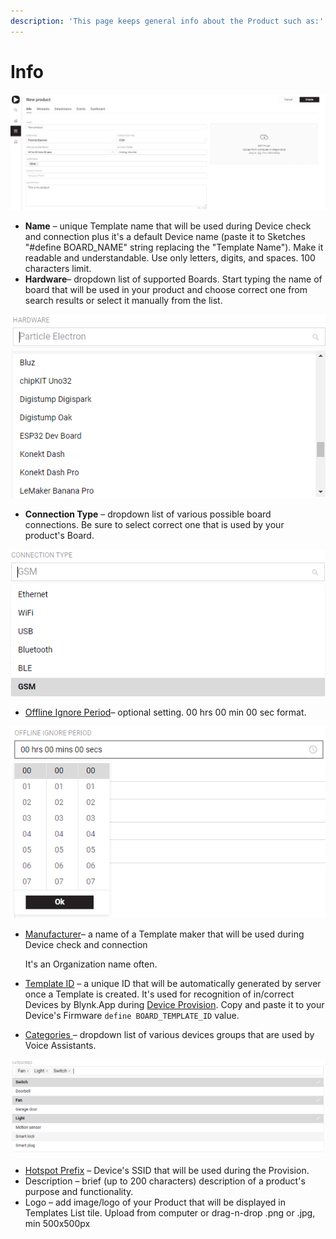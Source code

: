 ```yaml
---
description: 'This page keeps general info about the Product such as:'
---
```


# Info

![](../../../.gitbook/assets/prod_info.png)

* **Name** – unique Template name that will be used during Device check and connection plus it's a default Device name \(paste it to Sketches "\#define BOARD\_NAME" string replacing the "Template Name"\). Make it readable and understandable. Use only letters, digits, and spaces. 100 characters limit.  
* **Hardware**– dropdown list of supported Boards. Start typing the name of  board that will be used in your product and choose correct one from search results or select it manually from the list.

![](../../../.gitbook/assets/hardware.png)



* **Connection Type** – dropdown list of various possible board connections. Be sure to select correct one that is used by your product's Board.

![](../../../.gitbook/assets/connection-type.png)



* [Offline Ignore Period](offline-ignore-period.md)– optional setting. 00 hrs 00 min 00 sec format.

![](../../../.gitbook/assets/offline_ignore_period.png)



* [Manufacturer](manufacturer.md)– a name of a Template maker that will be used during Device check and connection

  It's an Organization name often.  

* [Template ID](template-ids.md) – a unique ID that will be automatically generated by server once a Template is created. It's used for recognition of in/correct Devices by Blynk.App during [Device Provision](../../../mobile-applications/device-management/add-new-device.md). Copy and paste it to your Device's Firmware `define BOARD_TEMPLATE_ID` value.

* [Categories ](categories.md)– dropdown list of various devices groups that are used by Voice Assistants.

![](../../../.gitbook/assets/categories.png)



* [Hotspot Prefix](hotspot-prefix.md) – Device's SSID that will be used during the Provision. 
* Description – brief \(up to 200 characters\) description of a product's purpose and functionality. 
* Logo – add image/logo of your Product that will be displayed in Templates List tile. Upload from computer or drag-n-drop .png or .jpg, min 500x500px



